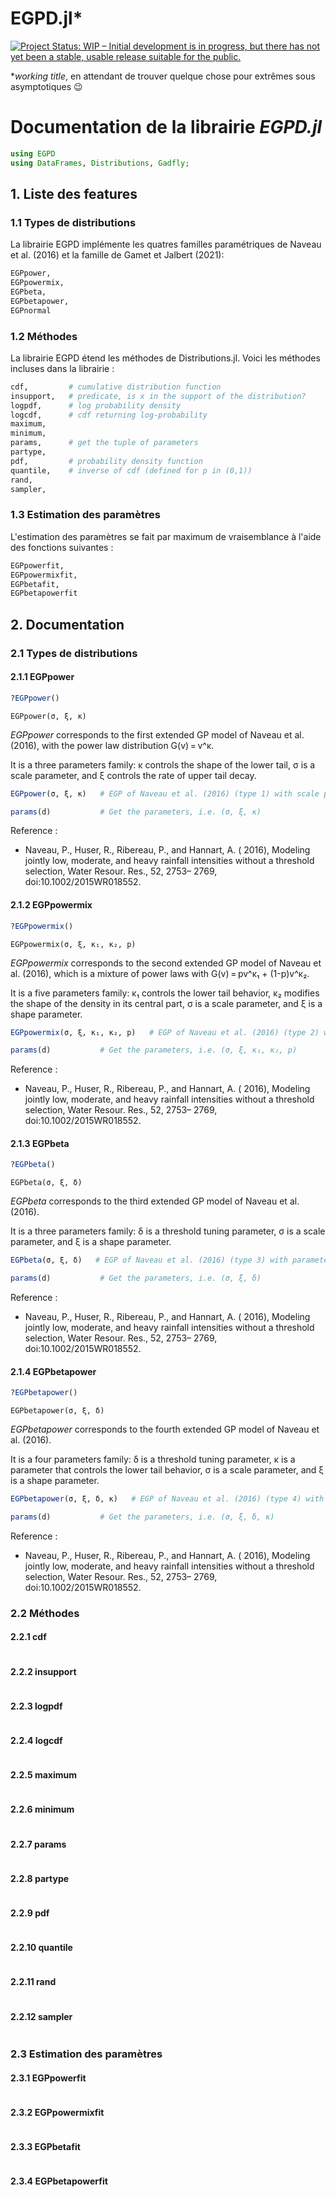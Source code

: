 # EGPD.jl*

[![Project Status: WIP – Initial development is in progress, but there has not yet been a stable, usable release suitable for the public.](https://www.repostatus.org/badges/latest/wip.svg)](https://www.repostatus.org/#wip)

**working title*, en attendant de trouver quelque chose pour extrêmes sous asymptotiques 😉


# Documentation de la librairie *EGPD.jl*

```julia
using EGPD
using DataFrames, Distributions, Gadfly;
```

## 1. Liste des features

### 1.1 Types de distributions

La librairie EGPD implémente les quatres familles paramétriques de Naveau et al. (2016) et la famille de Gamet et Jalbert (2021):

```julia
EGPpower,
EGPpowermix,
EGPbeta,
EGPbetapower,
EGPnormal
```

### 1.2 Méthodes

La librairie EGPD étend les méthodes de Distributions.jl. Voici les méthodes incluses dans la librairie :

```julia
cdf,         # cumulative distribution function
insupport,   # predicate, is x in the support of the distribution?
logpdf,      # log probability density
logcdf,      # cdf returning log-probability
maximum,
minimum,
params,      # get the tuple of parameters
partype,
pdf,         # probability density function
quantile,    # inverse of cdf (defined for p in (0,1))
rand,
sampler,
```

### 1.3 Estimation des paramètres

L'estimation des paramètres se fait par maximum de vraisemblance à l'aide des fonctions suivantes :

```julia
EGPpowerfit,
EGPpowermixfit,
EGPbetafit,
EGPbetapowerfit
```

## 2. Documentation

### 2.1 Types de distributions

#### 2.1.1 EGPpower


```julia
?EGPpower()
```


```
EGPpower(σ, ξ, κ)
```

*EGPpower* corresponds to the first extended GP model of Naveau et al. (2016), with the power law distribution G(v) = v^κ.

It is a three parameters family: κ controls the shape of the lower tail, σ is a scale parameter, and ξ controls the rate of upper tail decay.

```julia
EGPpower(σ, ξ, κ)   # EGP of Naveau et al. (2016) (type 1) with scale parameter σ, rate of upper tail decay ξ and shape of the lower tail κ.

params(d)           # Get the parameters, i.e. (σ, ξ, κ)
```

Reference :

  * Naveau, P., Huser, R., Ribereau, P., and Hannart, A. ( 2016), Modeling jointly low, moderate, and heavy rainfall intensities without a threshold selection, Water Resour. Res., 52, 2753– 2769, doi:10.1002/2015WR018552.




#### 2.1.2 EGPpowermix


```julia
?EGPpowermix()
```




```
EGPpowermix(σ, ξ, κ₁, κ₂, p)
```

*EGPpowermix* corresponds to the second extended GP model of Naveau et al. (2016), which is a mixture of power laws with G(v) = pv^κ₁ + (1-p)v^κ₂.

It is a five parameters family: κ₁ controls the lower tail behavior, κ₂ modifies the shape of the density in its central part, σ is a scale parameter, and ξ is a shape parameter.

```julia
EGPpowermix(σ, ξ, κ₁, κ₂, p)   # EGP of Naveau et al. (2016) (type 2) with parameters σ, ξ, κ₁, κ₂, p.

params(d)           # Get the parameters, i.e. (σ, ξ, κ₁, κ₂, p)
```

Reference :

  * Naveau, P., Huser, R., Ribereau, P., and Hannart, A. ( 2016), Modeling jointly low, moderate, and heavy rainfall intensities without a threshold selection, Water Resour. Res., 52, 2753– 2769, doi:10.1002/2015WR018552.




#### 2.1.3 EGPbeta


```julia
?EGPbeta()
```




```
EGPbeta(σ, ξ, δ)
```

*EGPbeta* corresponds to the third extended GP model of Naveau et al. (2016).

It is a three parameters family: δ is a threshold tuning parameter, σ is a scale parameter, and ξ is a shape parameter.

```julia
EGPbeta(σ, ξ, δ)   # EGP of Naveau et al. (2016) (type 3) with parameters σ, ξ, δ.

params(d)           # Get the parameters, i.e. (σ, ξ, δ)
```

Reference :

  * Naveau, P., Huser, R., Ribereau, P., and Hannart, A. ( 2016), Modeling jointly low, moderate, and heavy rainfall intensities without a threshold selection, Water Resour. Res., 52, 2753– 2769, doi:10.1002/2015WR018552.




#### 2.1.4 EGPbetapower


```julia
?EGPbetapower()
```




```
EGPbetapower(σ, ξ, δ)
```

*EGPbetapower* corresponds to the fourth extended GP model of Naveau et al. (2016).

It is a four parameters family: δ is a threshold tuning parameter, κ is a parameter that controls the lower tail behavior, σ is a scale parameter, and ξ is a shape parameter.

```julia
EGPbetapower(σ, ξ, δ, κ)   # EGP of Naveau et al. (2016) (type 4) with parameters σ, ξ, δ, κ.

params(d)           # Get the parameters, i.e. (σ, ξ, δ, κ)
```

Reference :

  * Naveau, P., Huser, R., Ribereau, P., and Hannart, A. ( 2016), Modeling jointly low, moderate, and heavy rainfall intensities without a threshold selection, Water Resour. Res., 52, 2753– 2769, doi:10.1002/2015WR018552.




### 2.2 Méthodes

#### 2.2.1 cdf


```julia

```

#### 2.2.2 insupport


```julia

```

#### 2.2.3 logpdf


```julia

```

#### 2.2.4 logcdf


```julia

```

#### 2.2.5 maximum


```julia

```

#### 2.2.6 minimum


```julia

```

#### 2.2.7 params


```julia

```

#### 2.2.8 partype


```julia

```

#### 2.2.9 pdf


```julia

```

#### 2.2.10 quantile


```julia

```

#### 2.2.11 rand


```julia

```

#### 2.2.12 sampler


```julia

```

### 2.3 Estimation des paramètres

#### 2.3.1 EGPpowerfit


```julia

```

#### 2.3.2 EGPpowermixfit


```julia

```

#### 2.3.3 EGPbetafit


```julia

```

#### 2.3.4 EGPbetapowerfit


```julia

```
